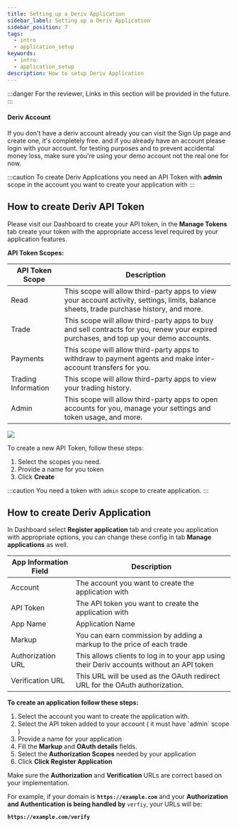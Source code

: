 ```yaml
---
title: Setting up a Deriv Application
sidebar_label: Setting up a Deriv Application
sidebar_position: 7
tags:
  - intro
  - application_setup
keywords:
  - intro
  - application_setup
description: How to setup Deriv Application
---
```

:::danger
For the reviewer, Links in this section will be provided in the future.
:::

#### Deriv Account

If you don't have a deriv account already you can visit the Sign Up page and create one, it's completely free. and if you already have an account please login with your account. for testing purposes and to prevent accidental money loss, make sure you're using your demo account not the real one for now.

:::caution
To create Deriv Applications you need an API Token with **admin** scope in the account you want to create your application with
:::

## How to create Deriv API Token



Please visit our Dashboard to create your API token, in the **Manage Tokens** tab create your token with the appropriate access level required by your application features.

**API Token Scopes:**

| API Token Scope     | Description                                                                                                                               |
| ------------------- | ----------------------------------------------------------------------------------------------------------------------------------------- |
| Read                | This scope will allow third-party apps to view your account activity, settings, limits, balance sheets, trade purchase history, and more. |
| Trade               | This scope will allow third-party apps to buy and sell contracts for you, renew your expired purchases, and top up your demo accounts.    |
| Payments            | This scope will allow third-party apps to withdraw to payment agents and make inter-account transfers for you.                            |
| Trading Information | This scope will allow third-party apps to view your trading history.                                                                      |
| Admin               | This scope will allow third-party apps to open accounts for you, manage your settings and token usage, and more.                          |

![](/img/token_api.png)

To create a new API Token, follow these steps:

1. Select the scopes you need.
2. Provide a name for you token
3. Click **Create**

:::caution
You need a token with `admin` scope to create application.
:::

## How to create Deriv Application



In Dashboard select **Register application** tab and create you application with appropriate options, you can change these config in tab **Manage applications** as well.

| App Information Field | Description                                                                               |
| --------------------- | ----------------------------------------------------------------------------------------- |
| Account               | The account you want to create the application with                                       |
| API Token             | The API token you want to create the application with                                     |
| App Name              | Application Name                                                                          |
| Markup                | You can earn commission by adding a markup to the price of each trade                     |
| Authorization URL     | This allows clients to log in to your app using their Deriv accounts without an API token |
| Verification URL      | This URL will be used as the OAuth redirect URL for the OAuth authorization.              |

**To create an application follow these steps:**

1. Select the account you want to create the application with.
2. Select the API token added to your account ( it must have \`admin\` scope )
3. Provide a name for your application
4. Fill the **Markup** and **OAuth details** fields.
5. Select the **Authorization Scopes** needed by your application
6. Click **Click Register Application**

Make sure the **Authorization** and **Verification** URLs are correct based on your implementation.

For example, if your domain is **`https://example.com`** and your **Authorization and Authentication is being handled by** `verfiy`, your URLs will be:

**`https://example.com/verify`**